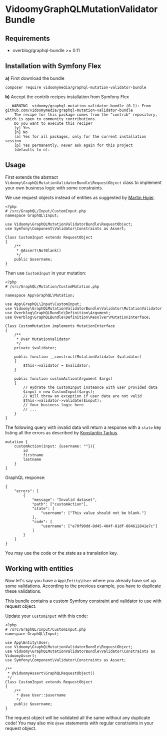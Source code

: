 # VidoomyGraphQLMutationValidatorBundle

## Requirements

 - overblog/graphql-bundle >= 0.11

## Installation with Symfony Flex

**a)** First download the bundle

`composer require vidoomymedia/graphql-mutation-validator-bundle`

**b)** Accept the contrib recipes installation from Symfony Flex
````
-  WARNING  vidoomy/graphql-mutation-validator-bundle (0.1): From github.com/vidoomymedia/graphql-mutation-validator-bundle
    The recipe for this package comes from the "contrib" repository, which is open to community contributions.
    Do you want to execute this recipe?
    [y] Yes
    [n] No
    [a] Yes for all packages, only for the current installation session
    [p] Yes permanently, never ask again for this project
    (defaults to n): 
````

## Usage
First extends the abstract `Vidoomy\GraphQLMutationValidatorBundle\RequestObject` class to implement your own business logic with some constraints.

We use request objects instead of entities as suggested by [Martin Hujer](https://blog.martinhujer.cz/symfony-forms-with-request-objects/).
````
<?php
# /src/GraphQL/Input/CustomInput.php
namespace GraphQL\Input;

use Vidoomy\GraphQLMutationValidatorBundle\RequestObject;
use Symfony\Component\Validator\Constraints as Assert;

Class CustomInput extends RequestObject
{
	/**
	 * @Assert\NotBlank()
	 */
	public $username;
}
````

Then use `CustomInput` in your mutation:

````
<?php
# /src/GraphQL/Mutation/CustomMutation.php

namespace App\GraphQL\Mutation;

use App\GraphQL\Input\CustomInput;
use Vidoomy\GraphQLMutationValidatorBundle\Validator\MutationValidator
use Overblog\GraphQLBundle\Definition\Argument;
use Overblog\GraphQLBundle\Definition\Resolver\MutationInterface;

Class CustomMutation implements MutationInterface
{
    /**
     * @var MutationValidator
     */
    private $validator;
    
	public function __construct(MutationValidator $validator)
    {
        $this->validator = $validator;
    }

	public function customAction(Argument $args)
	{
	    // Hydrate the CustomInput insteance with user provided data
		$input = new CustomInput($args);
		// Will throw an exception if user data are not valid
		$this->validator->validate($input);
		// Your business logic here
		// ...
	}
}
````

The following query with invalid data will return a response with a `state` key listing all the errors as described by [Konstantin Tarkus](https://medium.com/@tarkus/validation-and-user-errors-in-graphql-mutations-39ca79cd00bf).

````
mutation {
    customAction(input: {username: ""}){
        id
        firstname
        lastname
    }
}
````

GraphQL response:

````
{
    "errors": [
        {
            "message": "Invalid dataset",
            "path": ["customAction"],
            "state": [
                "username": ["This value should not be blank."]
            ],
            "code": [
                "username": ["e70f90dd-8d45-404f-81df-804612841e7c"]
            ]
        }
    ]
}
````

You may use the code or the state as a translation key.

## Working with entities
Now let's say you have a `App\Entity\User` where you already have set up some validations. According to the previous example, you have to duplicate these validations.

This bundle contains a custom Symfony constraint and validator to use with request object.

Update your `CustomInput` with this code:
````
<?php
# /src/GraphQL/Input/CustomInput.php
namespace GraphQL\Input;

use App\Entity\User;
use Vidoomy\GraphQLMutationValidatorBundle\RequestObject;
use Vidoomy\GraphQLMutationValidatorBundle\Validator\Constraints as VidoomyAssert;
use Symfony\Component\Validator\Constraints as Assert;

/**
 * @VidoomyAssert\GraphQLRequestObject()
 */
Class CustomInput extends RequestObject
{
	/**
	 * @see User::$username
	 */
	public $username;
}
````

The request object will be validated all the same without any duplicate code! You may also mix `@see` statements with regular constraints in your request object. 